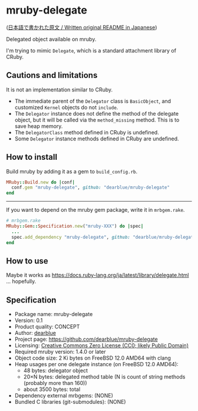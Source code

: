 # mruby-delegate

([日本語で書かれた原文 / Written original README in Japanese](README.ja.md))

Delegated object available on mruby.

I'm trying to mimic `Delegate`, which is a standard attachment library of CRuby.


## Cautions and limitations

It is not an implementation similar to CRuby.

  - The immediate parent of the `Delegator` class is `BasicObject`, and customized `Kernel` objects do not `include`.
  - The `Delegator` instance does not define the method of the delegate object, but it will be called via the `method_missing` method.
    This is to save heap memory.
  - The `DelegatorClass` method defined in CRuby is undefined.
  - Some `Delegator` instance methods defined in CRuby are undefined.


## How to install

Build mruby by adding it as a gem to `build_config.rb`.

```ruby
MRuby::Build.new do |conf|
  conf.gem "mruby-delegate", github: "dearblue/mruby-delegate"
end
```

- - - -

If you want to depend on the mruby gem package, write it in `mrbgem.rake`.

```ruby
# mrbgem.rake
MRuby::Gem::Specification.new("mruby-XXX") do |spec|
  ...
  spec.add_dependency "mruby-delegate", github: "dearblue/mruby-delegate"
end
```


## How to use

Maybe it works as <https://docs.ruby-lang.org/ja/latest/library/delegate.html> ... hopefully.


## Specification

  - Package name: mruby-delegate
  - Version: 0.1
  - Product quality: CONCEPT
  - Author: [dearblue](https://github.com/dearblue)
  - Project page: <https://github.com/dearblue/mruby-delegate>
  - Licensing: [Creative Commons Zero License (CC0; likely Public Domain)](LICENSE)
  - Required mruby version: 1.4.0 or later
  - Object code size: 2 Ki bytes on FreeBSD 12.0 AMD64 with clang
  - Heap usages per one delegate instance (on FreeBSD 12.0 AMD64):
      - 48 bytes: delegator object
      - 20×N bytes: delegated method table (N is count of string methods (probably more than 160))
      - about 3500 bytes: total
  - Dependency external mrbgems: (NONE)
  - Bundled C libraries (git-submodules): (NONE)
